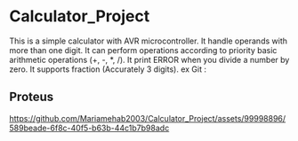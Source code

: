 # Calculator_Project
This is a simple calculator with AVR   microcontroller.
It handle operands with more than one digit.
It can perform operations according to priority basic arithmetic operations (+, -, *, /).
It print ERROR when you divide a number by zero.
It supports fraction (Accurately 3 digits).
ex Git :



## Proteus


https://github.com/Mariamehab2003/Calculator_Project/assets/99998896/589beade-6f8c-40f5-b63b-44c1b7b98adc

